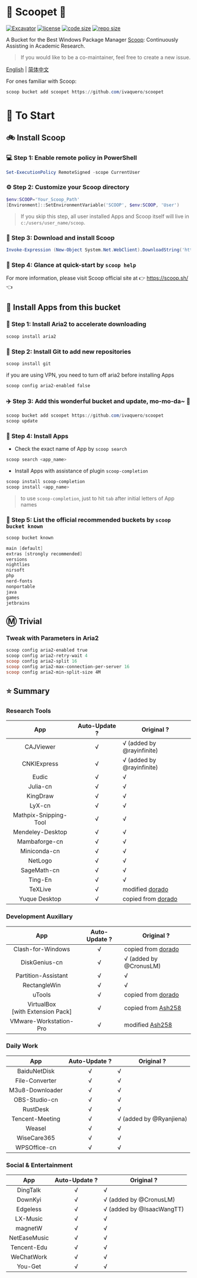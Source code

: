 # 🍨 Scoopet 🍨

[![Excavator](https://github.com/ivaquero/scoopet/actions/workflows/schedule.yml/badge.svg)](https://github.com/ivaquero/scoopet/actions/workflows/schedule.yml)
[![license](https://img.shields.io/github/license/ivaquero/scoopet)](https://github.com/ivaquero/scoopet/blob/master/LICENSE)
[![code size](https://img.shields.io/github/languages/code-size/ivaquero/scoopet.svg)](https://img.shields.io/github/languages/code-size/ivaquero/scoopet.svg)
[![repo size](https://img.shields.io/github/repo-size/ivaquero/scoopet.svg)](https://img.shields.io/github/repo-size/ivaquero/scoopet.svg)

A Bucket for the Best Windows Package Manager [Scoop](https://github.com/lukesampson/scoop): Continuously Assisting in Academic Research.

> If you would like to be a co-maintainer, feel free to create a new issue.

<p align="left">
<a href="README.md">English</a> |
<a href="README-CN.md">简体中文</a>
</p>

For ones familiar with Scoop:

```powershell
scoop bucket add scoopet https://github.com/ivaquero/scoopet
```

# :running: To Start

## :bike: Install Scoop

### :computer: Step 1: Enable remote policy in PowerShell

```powershell
Set-ExecutionPolicy RemoteSigned -scope CurrentUser
```

### :gear: Step 2: Customize your Scoop directory

```powershell
$env:SCOOP='Your_Scoop_Path'
[Environment]::SetEnvironmentVariable('SCOOP', $env:SCOOP, 'User')
```

> If you skip this step, all user installed Apps and Scoop itself will live in `c:/users/user_name/scoop`.

### :hammer: Step 3: Download and install Scoop

```powershell
Invoke-Expression (New-Object System.Net.WebClient).DownloadString('https://get.scoop.sh')
```

### :book: Step 4: Glance at quick-start by `scoop help`

For more information, please visit Scoop official site at 👉 https://scoop.sh/ 👈

## :car: Install Apps from this bucket

### :train: Step 1: Install Aria2 to accelerate downloading

```powershell
scoop install aria2
```

### :ticket: Step 2: Install Git to add new repositories

```powershell
scoop install git
```

if you are using VPN, you need to turn off aria2 before installing Apps

```powershell
scoop config aria2-enabled false
```

### :airplane: Step 3: Add this wonderful bucket and update, mo-mo-da~ :kiss:

```powershell
scoop bucket add scoopet https://github.com/ivaquero/scoopet
scoop update
```

### :rocket: Step 4: Install Apps

- Check the exact name of App by `scoop search`

```powershell
scoop search <app_name>
```

- Install Apps with assistance of plugin `scoop-completion`

```powershell
scoop install scoop-completion
scoop install <app_name>
```

> to use `scoop-completion`, just to hit `tab` after initial letters of App names

### :100: Step 5: List the official recommended buckets by `scoop bucket known`

```powershell
scoop bucket known

main [default]
extras [strongly recommended]
versions
nightlies
nirsoft
php
nerd-fonts
nonportable
java
games
jetbrains
```

## :m: Trivial

### Tweak with Parameters in Aria2

```powershell
scoop config aria2-enabled true
scoop config aria2-retry-wait 4
scoop config aria2-split 16
scoop config aria2-max-connection-per-server 16
scoop config aria2-min-split-size 4M
```

## :star: Summary

### Research Tools

|          App          | Auto-Update ? | Original ?                                                |
| :-------------------: | :-----------: | --------------------------------------------------------- |
|       CAJViewer       |       √       | √ (added by @rayinfinite)                                 |
|      CNKIExpress      |       √       | √ (added by @rayinfinite)                                 |
|         Eudic         |       √       | √                                                         |
|       Julia-cn        |       √       | √                                                         |
|       KingDraw        |       √       | √                                                         |
|        LyX-cn         |       √       | √                                                         |
| Mathpix-Snipping-Tool |       √       | √                                                         |
|   Mendeley-Desktop    |       √       | √                                                         |
|     Mambaforge-cn     |       √       | √                                                         |
|     Miniconda-cn      |       √       | √                                                         |
|        NetLogo        |       √       | √                                                         |
|      SageMath-cn      |       √       | √                                                         |
|        Ting-En        |       √       | √                                                         |
|        TeXLive        |       √       | modified [dorado](https://github.com/chawyehsu/dorado)    |
|     Yuque Desktop     |       √       | copied from [dorado](https://github.com/chawyehsu/dorado) |

### Development Auxillary

|                  App                  | Auto-Update ? | Original ?                                                   |
| :-----------------------------------: | :-----------: | ------------------------------------------------------------ |
|           Clash-for-Windows           |       √       | copied from [dorado](https://github.com/chawyehsu/dorado)    |
|             DiskGenius-cn             |       √       | √ (added by @CronusLM)                                       |
|          Partition-Assistant          |       √       | √                                                            |
|             RectangleWin              |       √       | √                                                            |
|                uTools                 |       √       | copied from [dorado](https://github.com/chawyehsu/dorado)    |
| VirtualBox <br> [with Extension Pack] |       √       | copied from [Ash258](https://github.com/Ash258/Scoop-Ash258) |
|        VMware-Workstation-Pro         |       √       | modified [Ash258](https://github.com/Ash258/Scoop-Ash258) |

### Daily Work

|       App       | Auto-Update ? | Original ?              |
| :-------------: | :-----------: | ----------------------- |
|  BaiduNetDisk   |       √       | √                       |
| File-Converter  |       √       | √                       |
| M3u8-Downloader |       √       | √                       |
|  OBS-Studio-cn  |       √       | √                       |
|    RustDesk     |       √       | √                       |
| Tencent-Meeting |       √       | √ (added by @Ryanjiena) |
|     Weasel      |       √       | √                       |
|   WiseCare365   |       √       | √                       |
|  WPSOffice-cn   |       √       | √                       |

### Social & Entertainment

|     App      | Auto-Update ? | Original ?                |
| :----------: | :-----------: | ------------------------- |
|   DingTalk   |       √       | √                         |
|   DownKyi    |       √       | √ (added by @CronusLM)    |
|   Edgeless   |       √       | √ (added by @IsaacWangTT) |
|   LX-Music   |       √       | √                         |
|   magnetW    |       √       | √                         |
| NetEaseMusic |       √       | √                         |
| Tencent-Edu  |       √       | √                         |
|  WeChatWork  |       √       | √                         |
|   You-Get    |       √       | √                         |
